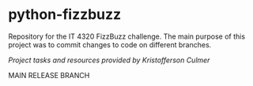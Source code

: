 # python-fizzbuzz

Repository for the IT 4320 FizzBuzz challenge. The main purpose of this project was to commit changes to code on different branches.

*Project tasks and resources provided by Kristofferson Culmer*

MAIN RELEASE BRANCH
